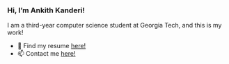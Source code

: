 ### **Hi, I’m Ankith Kanderi!** 

I am a third-year computer science student at Georgia Tech, and this is my work!

- 📝 Find my resume [here!](https://drive.google.com/file/d/1jrKRt1AyOu8EPiRCfhpX4qK7LTonfW6e/view?usp=sharing)
- 📫 Contact me [here!](mailto:ankithkanderi@outlook.com)

<!---
ankithkanderi24/ankithkanderi24 is a ✨ special ✨ repository because its `README.md` (this file) appears on your GitHub profile.
You can click the Preview link to take a look at your changes.
--->

